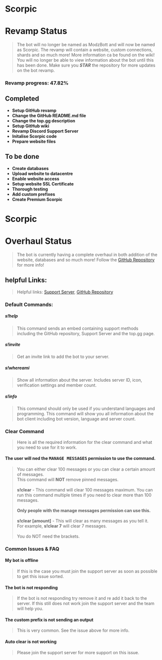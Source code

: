 # Scorpic

# Revamp Status
>The bot will no longer be named as ModzBott and will now be named as Scorpic. The revamp will contain a website, custom connections, shards and so much more! More information ca be found on the wiki! You will no longer be able to view information about the bot until this has been done. Make sure you ***STAR*** the repository for more updates on the bot revamp.
### Revamp progress: 47.82%

## Completed
  - **Setup GitHub revamp**
  - **Change the GitHub README.md file**
  - **Change the top.gg description**
  - **Setup GitHub wiki**
  - **Revamp Discord Support Server**
  - **Initalise Scorpic code**
  - **Prepare website files**

## To be done
  - **Create databases**
  - **Upload website to datacentre**
  - **Enable website access**
  - **Setup website SSL Certificate**
  - **Thorough testing**
  - **Add custom prefixes**
  - **Create Premium Scorpic**


# Scorpic

# Overhaul Status
>The bot is currently having a complete overhaul in both addition of the website, databases and so much more! Follow the [GitHub Repository](https://github.com/mindofmodz/scorpic) for more info!
## helpful Links:
>Helpful links: [Support Server](https://discord.gg/9cfUgFfxr4), [GitHub Repository](https://github.com/mindofmodz/scorpic)


### Default Commands:
##### s!help
>This command sends an embed containing support methods including the GitHub repository, Support Server and the top.gg page.
##### s!invite
>Get an invite link to add the bot to your server.
##### s!whereami
>Show all information about the server. Includes server ID, icon, verification settings and member count.
##### s!info
>This command should only be used if you understand languages and programming.
>This command will show you all information about the bot client including bot version, language and server count.



### Clear Command
>Here is all the required information for the clear command and what you need to use for it to work.

#### The user will ned the <samp>MANAGE MESSAGES</samp> permission to use the command.
>You can either clear 100 messages or you can clear a certain amount of messages.<br>This command will **NOT** remove pinned messages.<br><br>**s!clear** - This command will clear 100 messages maximum. You can run this command multiple times if you need to clear more than 100 messages.<br><br>**Only people with the manage messages permission can use this.**<br><br>**s!clear [amount]** - This will clear as many messages as you tell it.<br>For example, **s!clear 7** will clear 7 messages.<br><br>You do NOT need the brackets.

### Common Issues & FAQ
#### My bot is offline
>If this is the case you must join the support server as soon as possible to get this issue sorted.
#### The bot is not responding
>If the bot is not responding try remove it and re add it back to the server. If this still does not work join the support server and the team will help you.
#### The custom prefix is not sending an output
>This is very common. See the issue above for more info.
#### Auto clear is not working
>Please join the support server for more support on this issue.
